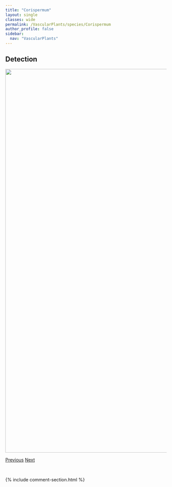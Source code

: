 ```yaml
---
title: "Corispermum"
layout: single
classes: wide
permalink: /VascularPlants/species/Corispermum
author_profile: false
sidebar:
  nav: "VascularPlants"
---
```


<h2>Detection</h2>

<a href="https://drive.google.com/uc?export=view&id=1i6pSkg3AaeU-h-0UwLMoQe276hNj9MNQ">
<img src="https://drive.google.com/uc?export=view&id=1i6pSkg3AaeU-h-0UwLMoQe276hNj9MNQ" height = "1200" width = "800">
</a>


<a href="/DevelopmentWebsite/VascularPlants/species/CoriandrumSativum" class="pagination--pager" title="Coriandrum sativum">Previous</a> <a href="/DevelopmentWebsite/VascularPlants/species/CorispermumAmericanum" class="pagination--pager" title="Corispermum americanum">Next</a>

<p>&nbsp;</p>

{% include comment-section.html %}
